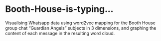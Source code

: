 # Booth-House-is-typing...
Visualising Whatsapp data using word2vec mapping for the Booth House group chat “Guardian Angels” subjects in 3 dimensions, and graphing the content of each message in the resulting word cloud.
